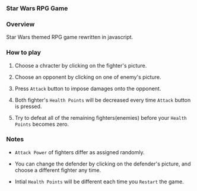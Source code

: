 ### Star Wars RPG Game 

### Overview

Star Wars themed RPG game rewritten in javascript.

### How to play

1. Choose a chracter by clicking on the fighter's picture.

2. Choose an opponent by clicking on one of enemy's picture.

3. Press `Attack` button to impose damages onto the opponent.

4. Both fighter's `Health Points` will be decreased every time `Attack` button is pressed.

5. Try to defeat all of the remaining fighters(enemies) before your `Health Points` becomes zero.

### Notes

* `Attack Power` of fighters differ as assigned randomly.

* You can change the defender by clicking on the defender's picture, and choose a different fighter any time.

* Intial `Health Points` will be different each time you `Restart` the game.

